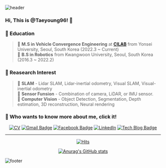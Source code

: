 ![header](https://capsule-render.vercel.app/api?type=waving&&color=gradient&height=80&section=header&fontSize=90)  

### Hi, This is @Taeyoung96! 👋

### 🌱 Education  
> 🔹 **M.S in Vehicle Convergence Engineering** at [**CILAB**](https://cilab.yonsei.ac.kr/) from Yonsei University, Seoul, South Korea (2022.3 ~ Current)  
> 🔹 **B.S in Robotics** from Kwangwoon University, Seoul, South Korea (2016.3 ~ 2022.2)  

### :orange_book: Reasearch Interest  
> 🔸 **SLAM** - Lidar SLAM, Lidar-inertial odometry, Visual SLAM, Visual-inertial odometry   
> 🔸 **Sensor Funsion** - Combination of camera, LiDAR, or IMU sensor.  
> 🔸 **Computer Vision** - Object Detection, Segmentation, Depth estimation, 3D reconstruction, Neural rendering   



### 👀 Who wants to know more about me, click it!

<div align=center>



[![CV](http://img.shields.io/badge/-CV-black?style=flat-square&logo=github&link=https://davinci-ai.tistory.com/)](https://github.com/Taeyoung96/TaeyoungKim_CV/blob/master/TaeyoungKim_CV.pdf)
[![Gmail Badge](https://img.shields.io/badge/Gmail-d14836?style=flat-square&logo=Gmail&logoColor=white&link=mailto:tyoung960302@gmail.com)](mailto:tyoung960302@gmail.com)
[![Facebook Badge](https://img.shields.io/badge/facebook-1877f2?style=flat-square&logo=facebook&logoColor=white&link=https://www.facebook.com/harim.kang)](https://www.facebook.com/profile.php?id=100015469002427)
[![LinkedIn](https://img.shields.io/badge/-LinkedIn-0077b5?style=round-square&logo=linkedin&logoColor=white&link=https://www.linkedin.com/in/tae-young-kim-595692139/)](https://www.linkedin.com/in/tae-young-kim-595692139/)
[![Tech Blog Badge](http://img.shields.io/badge/-Tech%20blog-black?style=flat-square&logo=github&link=https://davinci-ai.tistory.com/)](https://taeyoung96.github.io/)

</div>

---

<div align=center>

[![Hits](https://hits.seeyoufarm.com/api/count/incr/badge.svg?url=https%3A%2F%2Fgithub.com%2FTaeyoung96&count_bg=%233DC88E&title_bg=%23555555&icon=&icon_color=%23E7E7E7&title=hits&edge_flat=false)](https://hits.seeyoufarm.com)  

</div>

<div align=center>
  
[![Anurag's GitHub stats](https://github-readme-stats-git-masterrstaa-rickstaa.vercel.app/api?username=Taeyoung96)](https://github.com/anuraghazra/github-readme-stats)
  
</div>

![footer](https://capsule-render.vercel.app/api?type=waving&&color=gradient&height=80&section=footer&fontSize=90)


